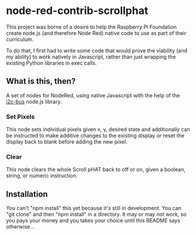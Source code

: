 # node-red-contrib-scrollphat

This project was borne of a desire to help the Raspberry Pi Foundation create node.js (and therefore Node Red) native code to use as part of their curriculum.

To do that, I first had to write some code that would prove the viability (and my ability) to work natively in Javascript, rather than just wrapping the existing Python libraries in exec calls.

## What is this, then?

A set of nodes for NodeRed, using native Javascript with the help of the [i2c-bus](https://www.npmjs.com/package/i2c-bus) node.js library.

### Set Pixels
This node sets individual pixels given x, y, desired state and additionally can be instructed to make additive changes to the existing display or reset the display back to blank before adding the new pixel.

### Clear
This node clears the whole Scroll pHAT back to off or on, given a boolean, string, or numeric instruction.

## Installation

You can't "npm install" this yet because it's still in development. You can "git clone" and then "npm install" in a directory. It may or may not work, so you pays your money and you takes your choice until this README says otherwise...
